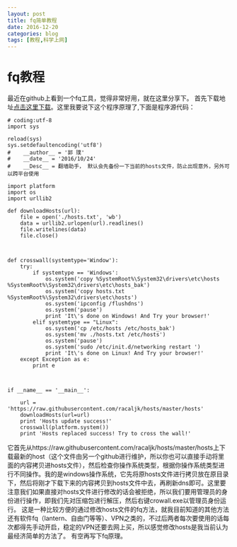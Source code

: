 ```yaml
---
layout: post
title: fq简单教程
date: 2016-12-20
categories: blog
tags: [教程,科学上网]
---
```


# fq教程


最近在github上看到一个fq工具，觉得非常好用，就在这里分享下。
首先下载地址[点击这里下载](https://github.com/guoruibiao/crosswall/raw/master/res/crowall.rar)。这里我要说下这个程序原理了,下面是程序源代码：
```
# coding:utf-8
import sys

reload(sys)
sys.setdefaultencoding('utf8')
#    __author__ = '郭 璞'
#    __date__ = '2016/10/24'
#    __Desc__ = 翻墙助手， 默认会先备份一下当前的hosts文件，防止出现意外，另外可以跨平台使用

import platform
import os
import urllib2

def downloadHosts(url):
    file = open('./hosts.txt', 'wb')
    data = urllib2.urlopen(url).readlines()
    file.writelines(data)
    file.close()



def crosswall(systemtype='Window'):
    try:
        if systemtype == 'Windows':
            os.system('copy %SystemRoot%\System32\drivers\etc\hosts  %SystemRoot%\System32\drivers\etc\hosts_bak')
            os.system('copy hosts.txt %SystemRoot%\System32\drivers\etc\hosts')
            os.system('ipconfig /flushdns')
            os.system('pause')
            print 'It\'s done on Windows! And Try your browser!'
        elif systemtype == "Linux":
            os.system('cp /etc/hosts /etc/hosts_bak')
            os.system('mv ./hosts.txt /etc/hosts')
            os.system('pause')
            os.system('sudo /etc/init.d/networking restart ')
            print 'It\'s done on Linux! And Try your browser!'
    except Exception as e:
        print e



if __name__ == '__main__':

    url = 'https://raw.githubusercontent.com/racaljk/hosts/master/hosts'
    downloadHosts(url=url)
    print 'Hosts update success!'
    crosswall(platform.system())
    print 'Hosts replaced success! Try to cross the wall!'
```
它首先从https://raw.githubusercontent.com/racaljk/hosts/master/hosts上下载最新的host（这个文件由另一个github进行维护，所以你也可以直接手动将里面的内容拷贝进hosts文件），然后检查你操作系统类型，根据你操作系统类型进行不同操作。我的是windows操作系统，它先将原hosts文件进行拷贝放在原目录下，然后将刚才下载下来的内容拷贝到hosts文件中去，再刷新dns即可。这里要注意我们如果直接对hosts文件进行修改的话会被拒绝，所以我们要用管理员的身份进行操作，即我们先对压缩包进行解压，然后右键crowall.exe以管理员身份运行。
这是一种比较方便的通过修改hosts文件的fq方法，就我目前知道的其他方法还有软件fq（lantern、自由门等等）、VPN之类的，不过后两者每次要使用的话每次都得先手动开启，稳定的VPN还要去网上买，所以感觉修改hosts是我当前认为最经济简单的方法了。
有空再写下fq原理。


